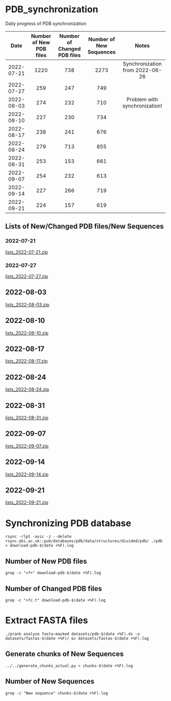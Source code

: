 # PDB_synchronization
Daily progress of PDB synchronization

|    Date    | Number of New PDB files | Number of Changed PDB files | Number of New Sequences |                       Notes                      |
|:----------:|:-----------------------:|:---------------------------:|:-----------------------:|:------------------------------------------------:|
| 2022-07-21 |           1220          |             738             |           2273          |     Synchronization from 2022-06-26              |
| 2022-07-27 |           259           |             247             |           749           |                                                  |
| 2022-08-03 |           274           |             232             |           710           |           Problem with synchronization!          |
| 2022-08-10 |           227           |             230             |           734           |                                                  |
| 2022-08-17 |           238           |             241             |           676           |                                                  |
| 2022-08-24 |           279           |             713             |           855           |                                                  |
| 2022-08-31 |           253           |             153             |           661           |                                                  |
| 2022-09-07 |           254           |             232             |           613           |                                                  |
| 2022-09-14 |           227           |             266             |           719           |                                                  |
| 2022-09-21 |           224           |             157             |           619           |                                                  |

## Lists of New/Changed PDB files/New Sequences

### 2022-07-21

[lists_2022-07-21.zip](https://github.com/AndreaSoltes/PDB_synchronization/files/9257025/lists_2022-07-21.zip)

### 2022-07-27

[lists_2022-07-27.zip](https://github.com/AndreaSoltes/PDB_synchronization/files/9257029/lists_2022-07-27.zip)

## 2022-08-03

[lists_2022-08-03.zip](https://github.com/AndreaSoltes/PDB_synchronization/files/9257035/lists_2022-08-03.zip)

## 2022-08-10

[lists_2022-08-10.zip](https://github.com/AndreaSoltes/PDB_synchronization/files/9299993/lists_2022-08-10.zip)

## 2022-08-17

[lists_2022-08-17.zip](https://github.com/AndreaSoltes/PDB_synchronization/files/9358405/lists_2022-08-17.zip)

## 2022-08-24

[lists_2022-08-24.zip](https://github.com/AndreaSoltes/PDB_synchronization/files/9417466/lists_2022-08-24.zip)

## 2022-08-31

[lists_2022-08-31.zip](https://github.com/AndreaSoltes/PDB_synchronization/files/9460556/lists_2022-08-31.zip)

## 2022-09-07

[lists_2022-09-07.zip](https://github.com/AndreaSoltes/PDB_synchronization/files/9504637/lists_2022-09-07.zip)

## 2022-09-14

[lists_2022-09-14.zip](https://github.com/AndreaSoltes/PDB_synchronization/files/9565258/lists_2022-09-14.zip)

## 2022-09-21

[lists_2022-09-21.zip](https://github.com/AndreaSoltes/PDB_synchronization/files/9615272/lists_2022-09-21.zip)

# Synchronizing PDB database

`rsync -rlpt -avic -z --delete rsync.ebi.ac.uk::pub/databases/pdb/data/structures/divided/pdb/ ./pdb > download-pdb-$(date +%F).log`

## Number of New PDB files

`grep -c ">f+" download-pdb-$(date +%F).log`

## Number of Changed PDB files

`grep -c ">fc.t" download-pdb-$(date +%F).log`

# Extract FASTA files

`./prank analyze fasta-masked datasets/pdb-$(date +%F).ds -o datasets/fastas-$(date +%F)/ &> datasets/fastas-$(date +%F).log`

## Generate chunks of New Sequences

`../../generate_chunks_actual.py > chunks-$(date +%F).log`

## Number of New Sequences

`grep -c "New sequence" chunks-$(date +%F).log`

